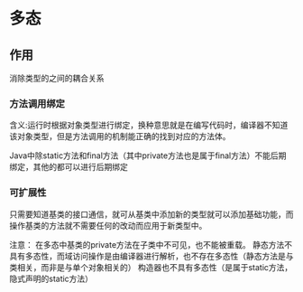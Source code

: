 # 多态
## 作用
消除类型的之间的耦合关系

### 方法调用绑定
含义:运行时根据对象类型进行绑定，换种意思就是在编写代码时，编译器不知道该对象类型，但是方法调用的机制能正确的找到对应的方法体。

Java中除static方法和final方法（其中private方法也是属于final方法）不能后期绑定，其他的都可以进行后期绑定

### 可扩展性
只需要知道基类的接口通信，就可从基类中添加新的类型就可以添加基础功能，而操作基类的方法就不需要任何的改动而应用于新类型中。

注意：
在多态中基类的private方法在子类中不可见，也不能被重载。
静态方法不具有多态性，而域访问操作是由编译器进行解析，也不存在多态性（静态方法是与类相关，而非是与单个对象相关的）
构造器也不具有多态性（是属于static方法，隐式声明的static方法）
